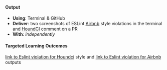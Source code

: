 #### Output
- **Using**: Terminal & GitHub
- **Deliver**: two screenshots of ESLint [Airbnb](https://github.com/airbnb/javascript)  style violations in the terminal and [HoundCI](https://houndci.com/) comment on a PR
- **With**: *independently*

#### Targeted Learning Outcomes
 [link to Eslint violation for Houndci](https://github.com/andela-fomokaro/Inverted-Index-Project/blob/features/Pictures%20of%20eslint%20error%20violation%20and%20houndci/Screen%20Shot%202017-03-26%20at%207.43.05%20AM.png) style and
 [link to Eslint violation for Airbnb](https://github.com/andela-fomokaro/Inverted-Index-Project/blob/features/Pictures%20of%20eslint%20error%20violation%20and%20houndci/Screen%20Shot%202017-03-26%20at%207.20.53%20AM.png) outputs
